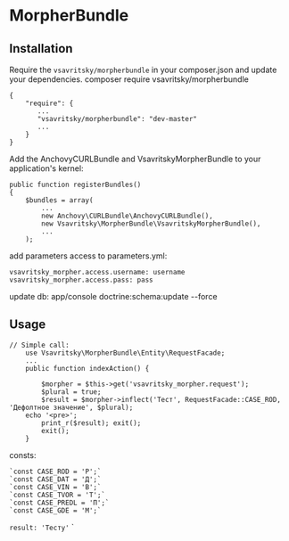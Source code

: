 # MorpherBundle #

## Installation ##

Require the `vsavritsky/morpherbundle` in your composer.json and update your dependencies.
composer require vsavritsky/morpherbundle

    {
        "require": {
           ...
           "vsavritsky/morpherbundle": "dev-master"
           ...
        }
    }

Add the AnchovyCURLBundle and VsavritskyMorpherBundle to your application's kernel:

    public function registerBundles()
    {
        $bundles = array(
            ...
            new Anchovy\CURLBundle\AnchovyCURLBundle(),
            new Vsavritsky\MorpherBundle\VsavritskyMorpherBundle(),
            ...
        );

add parameters access to parameters.yml:

    vsavritsky_morpher.access.username: username
    vsavritsky_morpher.access.pass: pass

update db:
app/console doctrine:schema:update --force

## Usage ##

	// Simple call:
	    use Vsavritsky\MorpherBundle\Entity\RequestFacade;
	    ...
	    public function indexAction() {

      		$morpher = $this->get('vsavritsky_morpher.request');
      		$plural = true;
      		$result = $morpher->inflect('Тест', RequestFacade::CASE_ROD, 'Дефолтное значение', $plural);
		echo '<pre>';
	      	print_r($result); exit();
	      	exit();
	    }

consts:

    `const CASE_ROD = 'Р';`
    `const CASE_DAT = 'Д';`
    `const CASE_VIN = 'В';`
    `const CASE_TVOR = 'Т';`
    `const CASE_PREDL = 'П';`
    `const CASE_GDE = 'М';`

`result: 'Тесту'`
`
